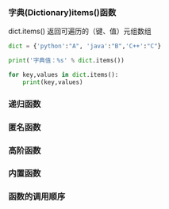 ### 字典(Dictionary)items()函数
dict.items()  返回可遍历的（键、值）元组数组

```python
dict = {'python':"A", 'java':"B",'C++':"C"}

print('字典值：%s' % dict.items())

for key,values in dict.items():
    print(key,values)
```



### 递归函数

### 匿名函数

### 高阶函数

### 内置函数

### 函数的调用顺序






